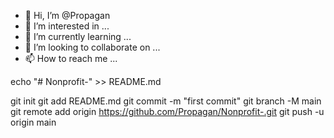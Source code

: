 - 👋 Hi, I’m @Propagan
- 👀 I’m interested in ...
- 🌱 I’m currently learning ...
- 💞️ I’m looking to collaborate on ...
- 📫 How to reach me ...

<!---
Propagan/Propagan is a ✨ special ✨ repository because its `README.md` (this file) appears on your GitHub profile.
You can click the Preview link to take a look at your changes.
--->echo "# Nonprofit-" >> README.md
git init
git add README.md
git commit -m "first commit"
git branch -M main
git remote add origin https://github.com/Propagan/Nonprofit-.git
git push -u origin main
